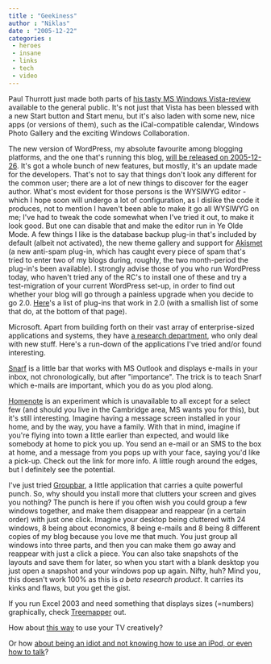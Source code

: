 ```yaml
---
title : "Geekiness"
author : "Niklas"
date : "2005-12-22"
categories : 
 - heroes
 - insane
 - links
 - tech
 - video
---
```


Paul Thurrott just made both parts of [his tasty MS Windows Vista-review](http://www.winsupersite.com/reviews/winvista_5270.asp) available to the general public. It's not just that Vista has been blessed with a new Start button and Start menu, but it's also laden with some new, nice apps (or versions of them), such as the iCal-compatible calendar, Windows Photo Gallery and the exciting Windows Collaboration.

The new version of WordPress, my absolute favourite among blogging platforms, and the one that's running this blog, [will be released on 2005-12-26](http://dougal.gunters.org/blog/2005/12/21/wordpress-20-release-on-december-26). It's got a whole bunch of new features, but mostly, it's an update made for the developers. That's not to say that things don't look any different for the common user; there are a lot of new things to discover for the eager author. What's most evident for those persons is the WYSIWYG editor - which I hope soon will undergo a lot of configuration, as I dislike the code it produces, not to mention I haven't been able to make it go all WYSIWYG on me; I've had to tweak the code somewhat when I've tried it out, to make it look good. But one can disable that and make the editor run in Ye Olde Mode. A few things I like is the database backup plug-in that's included by default (albeit not activated), the new theme gallery and support for [Akismet](http://akismet.com) (a new anti-spam plug-in, which has caught every piece of spam that's tried to enter two of my blogs during, roughly, the two month-period the plug-in's been available). I strongly advise those of you who run WordPress today, who haven't tried any of the RC's to install one of these and try a test-migration of your current WordPress set-up, in order to find out whether your blog will go through a painless upgrade when you decide to go 2.0. [Here](http://codex.wordpress.org/User:Matt/2.0_Plugin_Compatibility)'s a list of plug-ins that work in 2.0 (with a smallish list of some that do, at the bottom of that page).

Microsoft. Apart from building forth on their vast array of enterprise-sized applications and systems, they have [a research department](http://research.microsoft.com), who only deal with new stuff. Here's a run-down of the applications I've tried and/or found interesting.

[Snarf](http://research.microsoft.com/community/snarf) is a little bar that works with MS Outlook and displays e-mails in your inbox, not chronologically, but after "importance". The trick is to teach Snarf which e-mails are important, which you do as you plod along.

[Homenote](http://research.microsoft.com/sds/Homenote.aspx) is an experiment which is unavailable to all except for a select few (and should you live in the Cambridge area, MS wants you for this), but it's still interesting. Imagine having a message screen installed in your home, and by the way, you have a family. With that in mind, imagine if you're flying into town a little earlier than expected, and would like somebody at home to pick you up. You send an e-mail or an SMS to the box at home, and a message from you pops up with your face, saying you'd like a pick-up. Check out the link for more info. A little rough around the edges, but I definitely see the potential.

I've just tried [Groupbar](http://research.microsoft.com/vibe/groupbar.aspx), a little application that carries a quite powerful punch. So, why should you install more that clutters your screen and gives you nothing? The punch is here if you often wish you could group a few windows together, and make them disappear and reappear (in a certain order) with just one click. Imagine your desktop being cluttered with 24 windows, 8 being about economics, 8 being e-mails and 8 being 8 different copies of my blog because you love me that much. You just group all windows into three parts, and then you can make them go away and reappear with just a click a piece. You can also take snapshots of the layouts and save them for later, so when you start with a blank desktop you just open a snapshot and your windows pop up again. Nifty, huh? Mind you, this doesn't work 100% as this is _a beta research product_. It carries its kinks and flaws, but you get the gist.

If you run Excel 2003 and need something that displays sizes (=numbers) graphically, check [Treemapper](http://research.microsoft.com/community/treemapper) out.

How about [this way](http://thegrumpyowl.blogspot.com/2005/12/channel-666.html) to use your TV creatively?

Or how [about being an idiot and not knowing how to use an iPod, or even how to talk](http://www.boingboing.net/2005/12/16/bush_and_hume_discus.html)?
